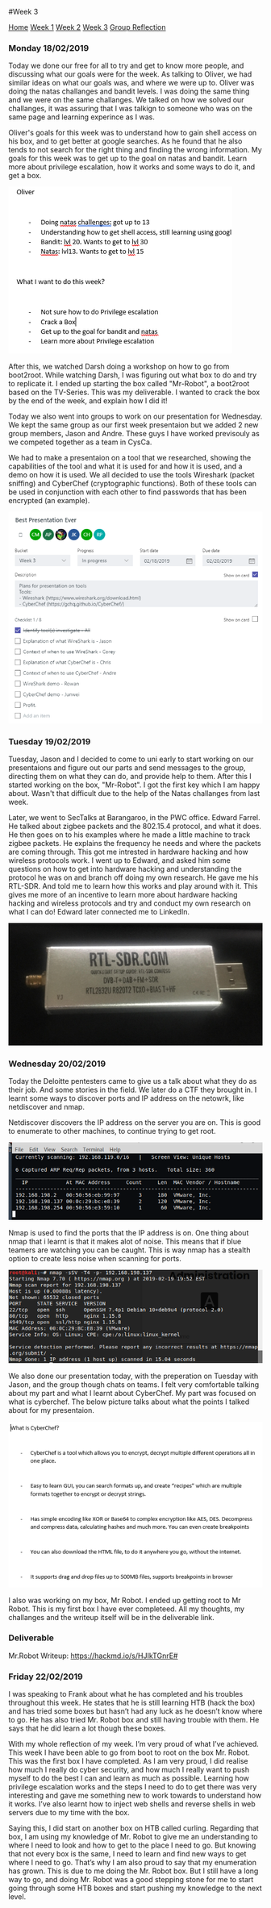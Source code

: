 #Week 3

[Home](./README.md)
[Week 1](./week1.md)
[Week 2](./week2.md)
[Week 3](./week3.md)
[Group Reflection](./group_reflection.md)


### Monday 18/02/2019
Today we done our free for all to try and get to know more people, and discussing what our goals were for the week. As talking to Oliver, we had similar ideas on what our goals was, and where we were up to. Oliver was doing the natas challanges and bandit levels. I was doing the same thing and we were on the same challanges. We talked on how we solved our challanges, it was assuring that I was talkign to someone who was on the same page and learning experince as I was. 

Oliver's goals for this week was to understand how to gain shell access on his box, and to get better at google searches. As he found that he also tends to not search for the right thing and finding the wrong information. My goals for this week was to get up to the goal on natas and bandit. Learn more about privilege escalation, how it works and some ways to do it, and get a box. 

![Picture](/images/sda.PNG)

After this, we watched Darsh doing a workshop on how to go from boot2root. While watching Darsh, I was figuring out what box to do and try to replicate it. I ended up starting the box called "Mr-Robot", a boot2root based on the TV-Series. This was my deliverable. I wanted to crack the box by the end of the week, and explain how I did it!

Today we also went into groups to work on our presentation for Wednesday. We kept the same group as our first week presentaion but we added 2 new group members, Jason and Andre. These guys I have worked previsouly as we competed together as a team in CysCa.

We had to make a presentaion on a tool that we researched, showing the capabilities of the tool and what it is used for and how it is used, and a demo on how it is used. We all decided to use the tools Wireshark (packet sniffing) and CyberChef (cryptographic functions). Both of these tools can be used in conjunction with each other to find passwords that has been encrypted (an example).

![Picture](/images/1.PNG)

### Tuesday 19/02/2019

Tuesday, Jason and I decided to come to uni early to start working on our presentaions and figure out our parts and send messages to the group, directing them on what they can do, and provide help to them. After this I started working on the box, "Mr-Robot". I got the first key which I am happy about. Wasn't that difficult due to the help of the Natas challanges from last week. 

Later, we went to SecTalks at Barangaroo, in the PWC office. Edward Farrel. He talked about zigbee packets and the 802.15.4 protocol, and what it does. He then goes on to his examples where he made a little machine to track zigbee packets. He explains the frequency he needs and where the packets are coming through. This got me intrested in hardware hacking and how wireless protocols work. I went up to Edward, and asked him some questions on how to get into hardware hacking  and understanding the protocol he was on and branch off doing my own research. He gave me his RTL-SDR. And told me to learn how this works and play around with it. This gives me more of an incentive to learn more about hardware hacking hacking and wireless protocols and try and conduct my own research on what I can do! Edward later connected me to LinkedIn.

![Picture](/images/gift.PNG)


### Wednesday 20/02/2019

Today the Deloitte pentesters came to give us a talk about what they do as their job. And some stories in the field. We later do a CTF they brought in. I learnt some ways to discover ports and IP address on the netowrk, like netdiscover and nmap. 

Netdiscover discovers the IP address on the server you are on. This is good to enumerate to other machines, to continue trying to get root. 

![Picture](images/netdiscover.PNG)

Nmap is used to find the ports that the IP address is on. One thing about nmap that i learnt is that it makes alot of noise. This means that if blue teamers are watching you can be caught. This is way nmap has a stealth option to create less noise when scanning for ports.

![Picture](images/nmap.PNG)

We also done our presentation today, with the preperation on Tuesday with Jason, and the group though chats on teams. I felt very comfortable talking about my part and what I learnt about CyberChef. My part was focused on what is cyberchef. The below picture talks about what the points I talked about for my presentaion.

![Picture](images/cyberchef.PNG)

I also was working on my box, Mr Robot. I ended up getting root to Mr Robot. This is my first box I have ever completeed. All my thoughts, my challanges and the writeup itself will be in the deliverable link.


### Deliverable 
Mr.Robot Writeup: https://hackmd.io/s/HJIkTGnrE#

### Friday 22/02/2019 

I was speaking to Frank about what he has completed and his troubles throughout this week. He states that he is still learning HTB (hack the box) and has tried some boxes but hasn’t had any luck as he doesn’t know where to go. He has also tried Mr. Robot box and still having trouble with them. He says that he did learn a lot though these boxes. 

With my whole reflection of my week. I’m very proud of what I’ve achieved. This week I have been able to go from boot to root on the box Mr. Robot. This was the first box I have completed. As I am very proud, I did realise how much I really do cyber security, and how much I really want to push myself to do the best I can and learn as much as possible. Learning how privilege escalation works and the steps I need to do to get there was very interesting and gave me something new to work towards to understand how it works. I’ve also learnt how to inject web shells and reverse shells in web servers due to my time with the box.

Saying this, I did start on another box on HTB called curling. Regarding that box, I am using my knowledge of Mr. Robot to give me an understanding to where I need to look and how to get to the place I need to go. But knowing that not every box is the same, I need to learn and find new ways to get where I need to go. That’s why I am also proud to say that my enumeration has grown. This is due to me doing the Mr. Robot box. But I still have a long way to go, and doing Mr. Robot was a good stepping stone for me to start going through some HTB boxes and start pushing my knowledge to the next level.
